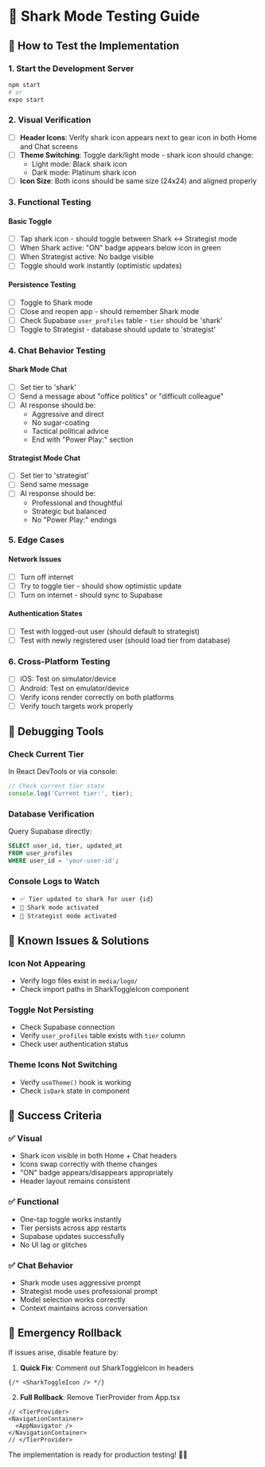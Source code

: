 # 🦈 Shark Mode Testing Guide

## 🚀 How to Test the Implementation

### 1. **Start the Development Server**
```bash
npm start
# or
expo start
```

### 2. **Visual Verification**
- [ ] **Header Icons**: Verify shark icon appears next to gear icon in both Home and Chat screens
- [ ] **Theme Switching**: Toggle dark/light mode - shark icon should change:
  - Light mode: Black shark icon
  - Dark mode: Platinum shark icon
- [ ] **Icon Size**: Both icons should be same size (24x24) and aligned properly

### 3. **Functional Testing**

#### Basic Toggle
- [ ] Tap shark icon - should toggle between Shark ↔ Strategist mode
- [ ] When Shark active: "ON" badge appears below icon in green
- [ ] When Strategist active: No badge visible
- [ ] Toggle should work instantly (optimistic updates)

#### Persistence Testing
- [ ] Toggle to Shark mode
- [ ] Close and reopen app - should remember Shark mode
- [ ] Check Supabase `user_profiles` table - `tier` should be 'shark'
- [ ] Toggle to Strategist - database should update to 'strategist'

### 4. **Chat Behavior Testing**

#### Shark Mode Chat
- [ ] Set tier to 'shark'
- [ ] Send a message about "office politics" or "difficult colleague"
- [ ] AI response should be:
  - Aggressive and direct
  - No sugar-coating
  - Tactical political advice
  - End with "Power Play:" section

#### Strategist Mode Chat
- [ ] Set tier to 'strategist'  
- [ ] Send same message
- [ ] AI response should be:
  - Professional and thoughtful
  - Strategic but balanced
  - No "Power Play:" endings

### 5. **Edge Cases**

#### Network Issues
- [ ] Turn off internet
- [ ] Try to toggle tier - should show optimistic update
- [ ] Turn on internet - should sync to Supabase

#### Authentication States
- [ ] Test with logged-out user (should default to strategist)
- [ ] Test with newly registered user (should load tier from database)

### 6. **Cross-Platform Testing**
- [ ] iOS: Test on simulator/device
- [ ] Android: Test on emulator/device
- [ ] Verify icons render correctly on both platforms
- [ ] Verify touch targets work properly

## 🔧 Debugging Tools

### Check Current Tier
In React DevTools or via console:
```javascript
// Check current tier state
console.log('Current tier:', tier);
```

### Database Verification
Query Supabase directly:
```sql
SELECT user_id, tier, updated_at 
FROM user_profiles 
WHERE user_id = 'your-user-id';
```

### Console Logs to Watch
- `✅ Tier updated to shark for user {id}`
- `🦈 Shark mode activated`
- `🎯 Strategist mode activated`

## 🐛 Known Issues & Solutions

### Icon Not Appearing
- Verify logo files exist in `media/logo/`
- Check import paths in SharkToggleIcon component

### Toggle Not Persisting
- Check Supabase connection
- Verify `user_profiles` table exists with `tier` column
- Check user authentication status

### Theme Icons Not Switching
- Verify `useTheme()` hook is working
- Check `isDark` state in component

## 🎯 Success Criteria

### ✅ Visual
- Shark icon visible in both Home + Chat headers
- Icons swap correctly with theme changes
- "ON" badge appears/disappears appropriately
- Header layout remains consistent

### ✅ Functional  
- One-tap toggle works instantly
- Tier persists across app restarts
- Supabase updates successfully
- No UI lag or glitches

### ✅ Chat Behavior
- Shark mode uses aggressive prompt
- Strategist mode uses professional prompt
- Model selection works correctly
- Context maintains across conversation

## 🚨 Emergency Rollback

If issues arise, disable feature by:

1. **Quick Fix**: Comment out SharkToggleIcon in headers
```tsx
{/* <SharkToggleIcon /> */}
```

2. **Full Rollback**: Remove TierProvider from App.tsx
```tsx
// <TierProvider>
<NavigationContainer>
  <AppNavigator />
</NavigationContainer>
// </TierProvider>
```

The implementation is ready for production testing! 🦈✨ 